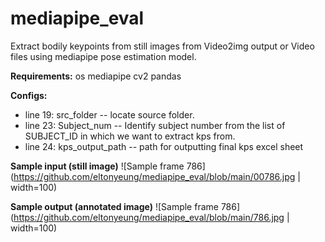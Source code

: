 # mediapipe_eval
Extract bodily keypoints from still images from Video2img output or Video files using mediapipe pose estimation model.

**Requirements:**
os
mediapipe
cv2
pandas


**Configs:**
- line 19: src_folder -- locate source folder.
- line 23: Subject_num -- Identify subject number from the list of SUBJECT_ID in which we want to extract kps from.
- line 24: kps_output_path -- path for outputting final kps excel sheet 


**Sample input (still image)**
![Sample frame 786](https://github.com/eltonyeung/mediapipe_eval/blob/main/00786.jpg | width=100)

**Sample output (annotated image)**
![Sample frame 786](https://github.com/eltonyeung/mediapipe_eval/blob/main/786.jpg | width=100)
